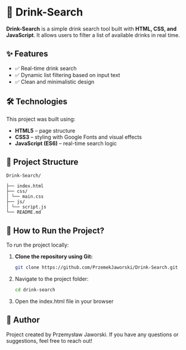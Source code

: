 # 🥤 Drink-Search

**Drink-Search** is a simple drink search tool built with **HTML, CSS, and JavaScript**. It allows users to filter a list of available drinks in real time.

## ✨ Features

- ✅ Real-time drink search
- ✅ Dynamic list filtering based on input text
- ✅ Clean and minimalistic design

## 🛠 Technologies

This project was built using:

- **HTML5** – page structure
- **CSS3** – styling with Google Fonts and visual effects
- **JavaScript (ES6)** – real-time search logic

## 📁 Project Structure

```
Drink-Search/

├── index.html
├── css/
│ └── main.css
├── js/
│ └── script.js
└── README.md
```

## 🚀 How to Run the Project?

To run the project locally:

1. **Clone the repository using Git:**

   ```bash
   git clone https://github.com/PrzemekJaworski/Drink-Search.git

   ```

2. Navigate to the project folder:

   ```bash
   cd drink-search

   ```

3. Open the index.html file in your browser

## 👤 Author

Project created by Przemysław Jaworski.
If you have any questions or suggestions, feel free to reach out!
